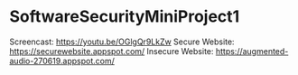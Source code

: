 # SoftwareSecurityMiniProject1
Screencast: https://youtu.be/OGlgQr9LkZw
Secure Website: https://securewebsite.appspot.com/
Insecure Website: https://augmented-audio-270619.appspot.com/
